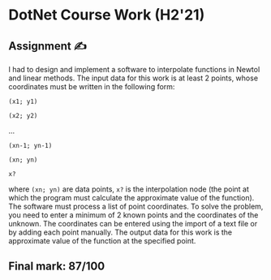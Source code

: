 # DotNet Course Work (H2'21)
## Assignment ✍️
I had to design and implement a software to interpolate functions in Newtol and linear methods. 
The input data for this work is at least 2 points, whose coordinates must be written in the following form:

`(x1; y1)`

`(x2; y2)`

...

`(xn-1; yn-1)`

`(xn; yn)`

`x?`

where `(xn; yn)` are data points, `x?` is the interpolation node (the point at which the program must calculate the approximate value of the function).
The software must process a list of point coordinates.
To solve the problem, you need to enter a minimum of 2 known points and the coordinates of the unknown.
The coordinates can be entered using the import of a text file or by adding each point manually.
The output data for this work is the approximate value of the function at the specified point.

## Final mark: 87/100
